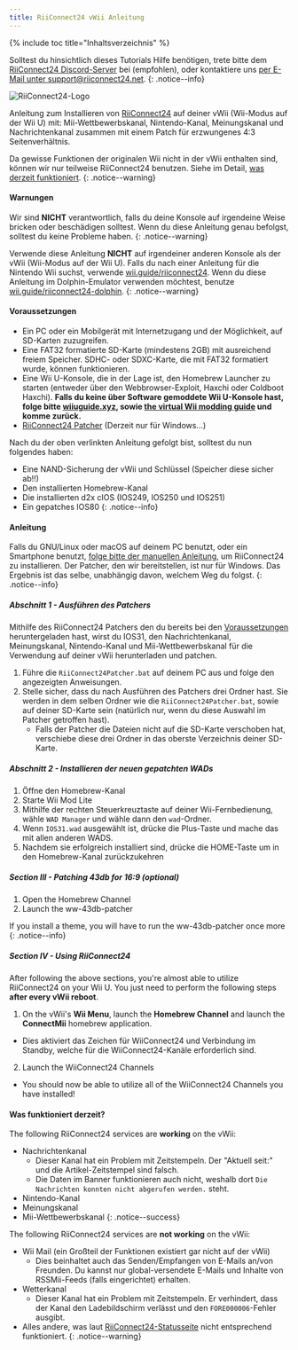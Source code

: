 ```yaml
---
title: RiiConnect24 vWii Anleitung
---
```


{% include toc title="Inhaltsverzeichnis" %}

Solltest du hinsichtlich dieses Tutorials Hilfe benötigen, trete bitte dem [RiiConnect24 Discord-Server](https://discord.gg/b4Y7jfD) bei (empfohlen), oder kontaktiere uns [per E-Mail unter support@riiconnect24.net](mailto:support@riiconnect24.net).
{: .notice--info}

![RiiConnect24-Logo](/images/WiiRC24Logo.jpg)

Anleitung zum Installieren von [RiiConnect24](https://rc24.xyz) auf deiner vWii (Wii-Modus auf der Wii U) mit: Mii-Wettbewerbskanal, Nintendo-Kanal, Meinungskanal und Nachrichtenkanal zusammen mit einem Patch für erzwungenes 4:3 Seitenverhältnis.

Da gewisse Funktionen der originalen Wii nicht in der vWii enthalten sind, können wir nur teilweise RiiConnect24 benutzen. Siehe im Detail, [was derzeit funktioniert](#whats-currently-working).
{: .notice--warning}

#### Warnungen

Wir sind **NICHT** verantwortlich, falls du deine Konsole auf irgendeine Weise bricken oder beschädigen solltest. Wenn du diese Anleitung genau befolgst, solltest du keine Probleme haben.
{: .notice--warning}

Verwende diese Anleitung **NICHT** auf irgendeiner anderen Konsole als der vWii (Wii-Modus auf der Wii U). Falls du nach einer Anleitung für die Nintendo Wii suchst, verwende [wii.guide/riiconnect24](riiconnect24). Wenn du diese Anleitung im Dolphin-Emulator verwenden möchtest, benutze [wii.guide/riiconnect24-dolphin](/riiconnect24-dolphin).
{: .notice--warning}

#### Voraussetzungen

* Ein PC oder ein Mobilgerät mit Internetzugang und der Möglichkeit, auf SD-Karten zuzugreifen.
* Eine FAT32 formatierte SD-Karte (mindestens 2GB) mit ausreichend freiem Speicher. SDHC- oder SDXC-Karte, die mit FAT32 formatiert wurde, können funktionieren.
* Eine Wii U-Konsole, die in der Lage ist, den Homebrew Launcher zu starten (entweder über den Webbrowser-Exploit, Haxchi oder Coldboot Haxchi). **Falls du keine über Software gemoddete Wii U-Konsole hast, folge bitte [wiiuguide.xyz](https://wiiuguide.xyz), sowie [the virtual Wii modding guide](https://wiiuguide.xyz/#/vwii-modding) und komme zurück.**
* [RiiConnect24 Patcher](https://github.com/RiiConnect24/RiiConnect24-Patcher/releases) (Derzeit nur für Windows...)

Nach du der oben verlinkten Anleitung gefolgt bist, solltest du nun folgendes haben:
* Eine NAND-Sicherung der vWii und Schlüssel (Speicher diese sicher ab!!)
* Den installierten Homebrew-Kanal
* Die installierten d2x cIOS (IOS249, IOS250 und IOS251)
* Ein gepatches IOS80
{: .notice--info}

#### Anleitung

Falls du GNU/Linux oder macOS auf deinem PC benutzt, oder ein Smartphone benutzt, [folge bitte der manuellen Anleitung](https://pad.snopyta.org/s/rJ2N0B1XU), um RiiConnect24 zu installieren. Der Patcher, den wir bereitstellen, ist nur für Windows. Das Ergebnis ist das selbe, unabhängig davon, welchem Weg du folgst.
{: .notice--info}

##### Abschnitt 1 - Ausführen des Patchers

Mithilfe des RiiConnect24 Patchers den du bereits bei den [Voraussetzungen](#what-you-need) heruntergeladen hast, wirst du IOS31, den Nachrichtenkanal, Meinungskanal, Nintendo-Kanal und Mii-Wettbewerbskanal für die Verwendung auf deiner vWii herunterladen und patchen.

1. Führe die `RiiConnect24Patcher.bat` auf deinem PC aus und folge den angezeigten Anweisungen.
2. Stelle sicher, dass du nach Ausführen des Patchers drei Ordner hast. Sie werden in dem selben Ordner wie die `RiiConnect24Patcher.bat`, sowie auf deiner SD-Karte sein (natürlich nur, wenn du diese Auswahl im Patcher getroffen hast).
   - Falls der Patcher die Dateien nicht auf die SD-Karte verschoben hat, verschiebe diese drei Ordner in das oberste Verzeichnis deiner SD-Karte.

##### Abschnitt 2 - Installieren der neuen gepatchten WADs

1. Öffne den Homebrew-Kanal
2. Starte Wii Mod Lite
3. Mithilfe der rechten Steuerkreuztaste auf deiner Wii-Fernbedienung, wähle `WAD Manager` und wähle dann den `wad`-Ordner.
4. Wenn `IOS31.wad` ausgewählt ist, drücke die Plus-Taste und mache das mit allen anderen WADS.
5. Nachdem sie erfolgreich installiert sind, drücke die HOME-Taste um in den Homebrew-Kanal zurückzukehren

##### Section III - Patching 43db for 16:9 (optional)

1. Open the Homebrew Channel
2. Launch the ww-43db-patcher

If you install a theme, you will have to run the ww-43db-patcher once more
{: .notice--info}

##### Section IV - Using RiiConnect24

After following the above sections, you're almost able to utilize RiiConnect24 on your Wii U. You just need to perform the following steps **after every vWii reboot**.

1. On the vWii's **Wii Menu**, launch the **Homebrew Channel** and launch the **ConnectMii** homebrew application.
* Dies aktiviert das Zeichen für WiiConnect24 und Verbindung im Standby, welche für die WiiConnect24-Kanäle erforderlich sind.
2. Launch the WiiConnect24 Channels
* You should now be able to utilize all of the WiiConnect24 Channels you have installed!

#### Was funktioniert derzeit?
The following RiiConnect24 services are **working** on the vWii:
* Nachrichtenkanal
    * Dieser Kanal hat ein Problem mit Zeitstempeln. Der "Aktuell seit:" und die Artikel-Zeitstempel sind falsch.
    * Die Daten im Banner funktionieren auch nicht, weshalb dort `Die Nachrichten konnten nicht abgerufen werden.` steht.
* Nintendo-Kanal
* Meinungskanal
* Mii-Wettbewerbskanal
{: .notice--success}

The following RiiConnect24 services are **not working** on the vWii:
* Wii Mail (ein Großteil der Funktionen existiert gar nicht auf der vWii)
    * Dies beinhaltet auch das Senden/Empfangen von E-Mails an/von Freunden. Du kannst nur global-versendete E-Mails und Inhalte von RSSMii-Feeds (falls eingerichtet) erhalten.
* Wetterkanal
    * Dieser Kanal hat ein Problem mit Zeitstempeln. Er verhindert, dass der Kanal den Ladebildschirm verlässt und den `FORE000006`-Fehler ausgibt.
* Alles andere, was laut [RiiConnect24-Statusseite](https://rc24.xyz/stats/index.html) nicht entsprechend funktioniert.
{: .notice--warning}
